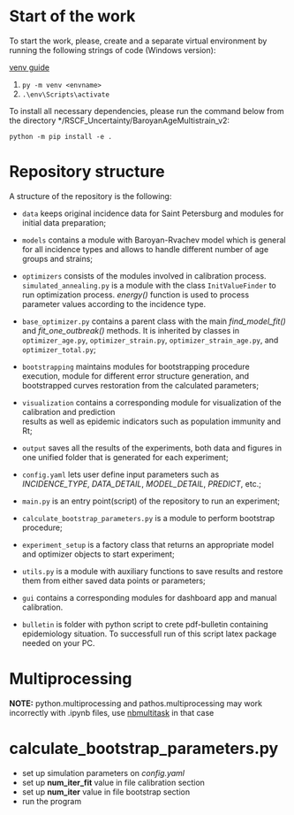 # Start of the work

To start the work, please, create and a separate virtual environment by running the following strings 
of code (Windows version):

[venv guide](https://packaging.python.org/en/latest/guides/installing-using-pip-and-virtual-environments/#creating-a-virtual-environment)

1) ```py -m venv <envname>```
2) ```.\env\Scripts\activate```

To install all necessary dependencies, please run the command below from the directory 
*/RSCF_Uncertainty/BaroyanAgeMultistrain_v2:

```python -m pip install -e . ```


# Repository structure

A structure of the repository is the following:
* ```data```  keeps original incidence data for Saint Petersburg and modules for initial 
data preparation; 
* ```models``` contains a module with Baroyan-Rvachev model which is general for all incidence types and allows to
handle different number of age groups and strains;  
* ```optimizers``` consists of the modules involved in calibration process. ```simulated_annealing.py```
is a module with the class ```InitValueFinder``` to run optimization process. *energy()* function is used to process
parameter values according to the incidence type.

* ```base_optimizer.py``` contains a parent class with the main *find_model_fit()*
and *fit_one_outbreak()* methods. It is inherited by classes in ```optimizer_age.py```, 
```optimizer_strain.py```, ```optimizer_strain_age.py```, and ```optimizer_total.py```;

* ```bootstrapping``` maintains modules for bootstrapping procedure execution, module for different 
error structure generation, and bootstrapped curves restoration from the calculated parameters;

* ```visualization``` contains a corresponding module for visualization of the calibration and prediction  
results as well as epidemic indicators such as population immunity and Rt;

* ```output``` saves all the results of the experiments, both data and figures in one unified folder that is generated
for each experiment; 

* ```config.yaml``` lets user define input parameters such as *INCIDENCE_TYPE*, *DATA_DETAIL*, 
*MODEL_DETAIL*, *PREDICT*, etc.;

* ```main.py``` is an entry point(script) of the repository to run an experiment;

* ```calculate_bootstrap_parameters.py``` is a module to perform bootstrap procedure;

* ```experiment_setup``` is a factory class that returns an appropriate model and optimizer objects 
to start experiment;

* ```utils.py``` is a module with auxiliary functions to save results and restore them from either  saved 
data points or parameters;

* ```gui``` contains a corresponding modules for dashboard app and manual calibration.

* ```bulletin``` is folder with python script to crete pdf-bulletin containing epidemiology situation. To successfull run of this script latex package needed on your PC. 


# Multiprocessing
**NOTE:** python.multiprocessing and pathos.multiprocessing may work incorrectly with .ipynb files, use [nbmultitask](https://github.com/micahscopes/nbmultitask) in that case

# calculate_bootstrap_parameters.py

* set up simulation parameters on *config.yaml*
* set up **num_iter_fit** value in file calibration section
* set up **num_iter** value in file bootstrap section
* run the program


